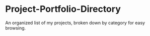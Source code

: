 # Project-Portfolio-Directory
An organized list of my projects, broken down by category for easy browsing.
